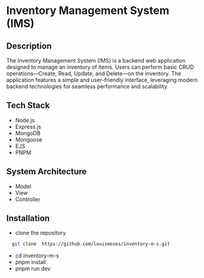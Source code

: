 # Inventory Management System (IMS)

## Description

The Inventory Management System (IMS) is a backend web application designed to manage an inventory of items. Users can perform basic CRUD operations—Create, Read, Update, and Delete—on the inventory. The application features a simple and user-friendly interface, leveraging modern backend technologies for seamless performance and scalability.

## Tech Stack

- Node.js
- Express.js
- MongoDB
- Mongoose
- EJS
- PNPM

## System Architecture

- Model
- View
- Controller

## Installation

- clone the repository

```bash
  git clone  https://github.com/louismoses/inventory-m-s.git

```

- cd inventory-m-s
- pnpm install
- pnpm run dev

